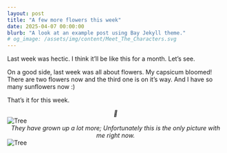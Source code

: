 ```yaml
---
layout: post
title: "A few more flowers this week"
date: 2025-04-07 00:00:00
blurb: "A look at an example post using Bay Jekyll theme."
# og_image: /assets/img/content/Meet_The_Characters.svg
---
```


Last week was hectic. I think it’ll be like this for a month. Let’s see.

On a good side, last week was all about flowers. My capsicum bloomed! There are two flowers now and the third one is on it’s way. And I have so many sunflowers now :)

That’s it for this week.

<center><i> 🌻 </i></center>
<img src="{{ "/assets/img/sunflowers_more.jpeg" | absolute_url }}" alt="Tree" class="post-pic"/>

<center><i>They have grown up a lot more; Unfortunately this is the only picture with me right now. </i></center>
<img src="{{ "/assets/img/my_capsicum_buds.jpeg" | absolute_url }}" alt="Tree" class="post-pic"/>
